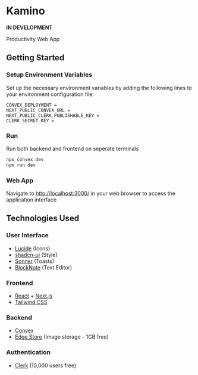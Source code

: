 # Kamino
**IN DEVELOPMENT**

Productivity Web App

## Getting Started

### Setup Environment Variables

Set up the necessary environment variables by adding the following lines to your environment configuration file:

```plaintext
CONVEX_DEPLOYMENT =
NEXT_PUBLIC_CONVEX_URL =
NEXT_PUBLIC_CLERK_PUBLISHABLE_KEY =
CLERK_SECRET_KEY =
```

### Run
Run both backend and frontend on seperate terminals
```bash
npx convex dev
npm run dev
```

### Web App

Navigate to [http://localhost:3000/](http://localhost:3000/) in your web browser to access the application interface

## Technologies Used
### User Interface
- [Lucide](https://lucide.dev/) (Icons)
- [shadcn-ui](https://ui.shadcn.com/) (Style)
- [Sonner](https://sonner.emilkowal.ski/) (Toasts)
- [BlockNote](https://www.blocknotejs.org/docs) (Text Editor)

### Frontend
- [React](https://react.dev/) + [Next.js](https://nextjs.org/)
- [Tailwind CSS](https://tailwindcss.com/)

### Backend
- [Convex](https://www.convex.dev/)
- [Edge Store](https://edgestore.dev/) (Image storage - 1GB free)

### Authentication
- [Clerk](https://clerk.com/) (10,000 users free)
